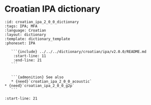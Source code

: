 
# Croatian IPA dictionary

``````{dictionary} Croatian IPA dictionary
:id: croatian_ipa_2_0_0_dictionary
:tags: IPA; MFA
:language: Croatian
:layout: dictionary
:template: dictionary_template
:phoneset: IPA

   ```{include} ../../../dictionary/croatian/ipa/v2.0.0/README.md
    :start-line: 11
    :end-line: 21
   ```


   ```{admonition} See also
   * {need}`croatian_ipa_2_0_0_acoustic`
* {need}`croatian_ipa_2_0_0_g2p`
   ```

``````

```{include} ../../../dictionary/croatian/ipa/v2.0.0/README.md
:start-line: 21
```
